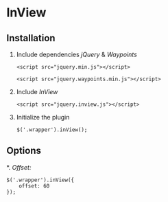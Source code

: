 # InView

## Installation

1. Include dependencies *jQuery* & *Waypoints*
    ```code
    <script src="jquery.min.js"></script>
    ```
    ```code
    <script src="jquery.waypoints.min.js"></script>
    ```
2. Include *InView*
    ```code
    <script src="jquery.inview.js"></script>
    ```
3. Initialize the plugin
    ```code
    $('.wrapper').inView();
    ```

## Options

*. *Offset:*
```code
$('.wrapper').inView({
    offset: 60
});
```
